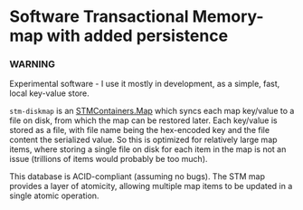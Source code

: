 # Software Transactional Memory-map with added persistence

### WARNING
Experimental software - I use it mostly in development, as a simple, fast, local key-value store.

`stm-diskmap` is an [STMContainers.Map](https://www.stackage.org/haddock/lts-7.3/stm-containers-0.2.15/STMContainers-Map.html) which syncs each map key/value to a file on disk, from which the map can be restored later. Each key/value is stored as a file, with file name being the hex-encoded key and the file content the serialized value. So this is optimized for relatively large map items, where storing a single file on disk for each item in the map is not an issue (trillions of items would probably be too much).

This database is ACID-compliant (assuming no bugs). The STM map provides a layer of atomicity, allowing multiple map items to be updated in a single atomic operation.

